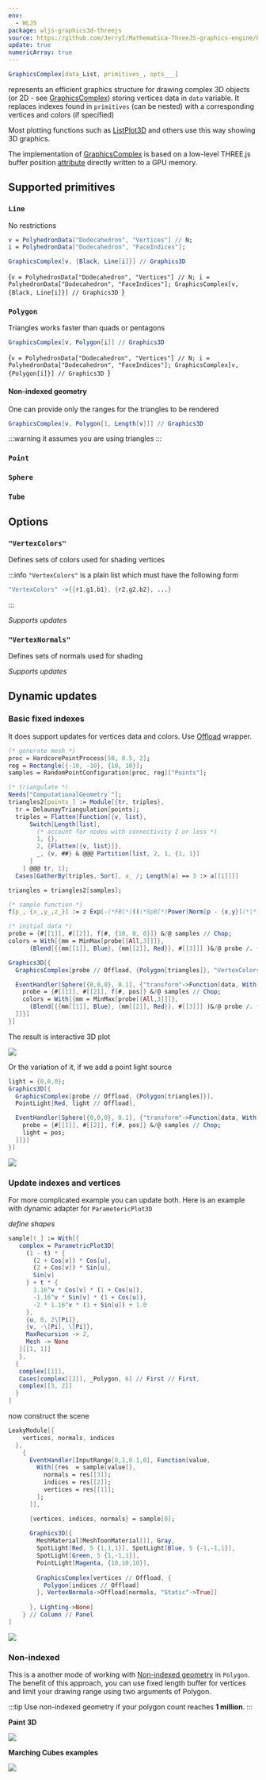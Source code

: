 ```yaml
---
env:
  - WLJS
package: wljs-graphics3d-threejs
source: https://github.com/JerryI/Mathematica-ThreeJS-graphics-engine/blob/dev/src/kernel.js
update: true
numericArray: true
---
```

```mathematica
GraphicsComplex[data_List, primitives_, opts___]
```

represents an efficient graphics structure for drawing complex 3D objects (or 2D - see [GraphicsComplex](frontend/Reference/Graphics/GraphicsComplex.md)) storing vertices data in `data` variable. It replaces indexes found in `primitives` (can be nested) with a corresponding vertices and colors (if specified)

Most plotting functions such as [ListPlot3D](frontend/Reference/Plotting%20Functions/ListPlot3D.md) and others use this way showing 3D graphics.

The implementation of [GraphicsComplex](frontend/Reference/Graphics3D/GraphicsComplex.md) is based on a low-level THREE.js buffer position [attribute](https://threejs.org/docs/#api/en/core/BufferAttribute) directly written to a GPU memory.

## Supported primitives
### `Line`
No restrictions

```mathematica
v = PolyhedronData["Dodecahedron", "Vertices"] // N;
i = PolyhedronData["Dodecahedron", "FaceIndices"];
```

```mathematica
GraphicsComplex[v, {Black, Line[i]}] // Graphics3D 
```

<Wl >{`v = PolyhedronData["Dodecahedron", "Vertices"] // N; i = PolyhedronData["Dodecahedron", "FaceIndices"]; GraphicsComplex[v, {Black, Line[i]}] // Graphics3D `}</Wl>


### `Polygon`
Triangles works faster than quads or pentagons

```mathematica
GraphicsComplex[v, Polygon[i]] // Graphics3D 
```

<Wl >{`v = PolyhedronData["Dodecahedron", "Vertices"] // N; i = PolyhedronData["Dodecahedron", "FaceIndices"]; GraphicsComplex[v, {Polygon[i]}] // Graphics3D `}</Wl>

#### Non-indexed geometry
One can provide only the ranges for the triangles to be rendered

```mathematica
GraphicsComplex[v, Polygon[1, Length[v]]] // Graphics3D 
```

:::warning
it assumes you are using triangles
:::

### `Point`

### `Sphere`

### `Tube`

## Options
### `"VertexColors"`
Defines sets of colors used for shading vertices

:::info
`"VertexColors"` is a plain list which must have the following form
```mathematica
"VertexColors" ->{{r1,g1,b1}, {r2,g2,b2}, ...}
```
:::

*Supports updates*

### `"VertexNormals"`
Defines sets of normals used for shading

*Supports updates*

## Dynamic updates

### Basic fixed indexes
It does support updates for vertices data and colors. Use [Offload](frontend/Reference/Interpreter/Offload.md) wrapper.


```mathematica title="cell 1"
(* generate mesh *)
proc = HardcorePointProcess[50, 0.5, 2];
reg = Rectangle[{-10, -10}, {10, 10}];
samples = RandomPointConfiguration[proc, reg]["Points"];

(* triangulate *)
Needs["ComputationalGeometry`"];
triangles2[points_] := Module[{tr, triples},
  tr = DelaunayTriangulation[points];
  triples = Flatten[Function[{v, list},
      Switch[Length[list],
        (* account for nodes with connectivity 2 or less *)
        1, {},
        2, {Flatten[{v, list}]}, 
        _, {v, ##} & @@@ Partition[list, 2, 1, {1, 1}]
      ]
    ] @@@ tr, 1];
  Cases[GatherBy[triples, Sort], a_ /; Length[a] == 3 :> a[[1]]]]

triangles = triangles2[samples];

(* sample function *)
f[p_, {x_,y_,z_}] := z Exp[-(*FB[*)(((*SpB[*)Power[Norm[p - {x,y}](*|*),(*|*)2](*]SpB*))(*,*)/(*,*)(2.))(*]FB*)]

(* initial data *)
probe = {#[[1]], #[[2]], f[#, {10, 0, 0}]} &/@ samples // Chop;
colors = With[{mm = MinMax[probe[[All,3]]]},
      (Blend[{{mm[[1]], Blue}, {mm[[2]], Red}}, #[[3]]] )&/@ probe /. {RGBColor -> List} // Chop];
```

```mathematica title="cell 2"
Graphics3D[{
  GraphicsComplex[probe // Offload, {Polygon[triangles]}, "VertexColors"->Offload[colors, "Static"->True]],

  EventHandler[Sphere[{0,0,0}, 0.1], {"transform"->Function[data, With[{pos = data["position"]},
    probe = {#[[1]], #[[2]], f[#, pos]} &/@ samples // Chop;
    colors = With[{mm = MinMax[probe[[All,3]]]},
      (Blend[{{mm[[1]], Blue}, {mm[[2]], Red}}, #[[3]]] )&/@ probe /. {RGBColor -> List} // Chop];
  ]]}]
}]
```

The result is interactive 3D plot

![](../../../imgs/Gaussian3D-ezgif.com-optipng.png)

Or the variation of it, if we add a point light source

```mathematica
light = {0,0,0};
Graphics3D[{
  GraphicsComplex[probe // Offload, {Polygon[triangles]}],
  PointLight[Red, light // Offload],

  EventHandler[Sphere[{0,0,0}, 0.1], {"transform"->Function[data, With[{pos = data["position"]},
    probe = {#[[1]], #[[2]], f[#, pos]} &/@ samples // Chop;
    light = pos;
  ]]}]
}]
```

![](../../../imgs/Gauss3DLight-ezgif.com-optipng.png)

### Update indexes and vertices
For more complicated example you can update both. Here is an example with dynamic adapter for `ParametericPlot3D`

*define shapes*
```mathematica title="cell 1"
sample[t_] := With[{
   complex = ParametricPlot3D[
     (1 - t) * {
       (2 + Cos[v]) * Cos[u],
       (2 + Cos[v]) * Sin[u],
       Sin[v]
     } + t * {
       1.16^v * Cos[v] * (1 + Cos[u]),
       -1.16^v * Sin[v] * (1 + Cos[u]),
       -2 * 1.16^v * (1 + Sin[u]) + 1.0
     },
     {u, 0, 2\[Pi]},
     {v, -\[Pi], \[Pi]},
     MaxRecursion -> 2,
     Mesh -> None
   ][[1, 1]]
   },
  {
   complex[[1]],
   Cases[complex[[2]], _Polygon, 6] // First // First,
   complex[[3, 2]]
  }
]
```

now construct the scene

```mathematica
LeakyModule[{
    vertices, normals, indices
  },
    {
      EventHandler[InputRange[0,1,0.1,0], Function[value,
        With[{res  = sample[value]},
          normals = res[[3]];
          indices = res[[2]];
          vertices = res[[1]];
        ];
      ]],

      {vertices, indices, normals} = sample[0];
      
      Graphics3D[{
        MeshMaterial[MeshToonMaterial[]], Gray, 
        SpotLight[Red, 5 {1,1,1}], SpotLight[Blue, 5 {-1,-1,1}], 
        SpotLight[Green, 5 {1,-1,1}], 
        PointLight[Magenta, {10,10,10}],
        
        GraphicsComplex[vertices // Offload, {
          Polygon[indices // Offload]
        }, VertexNormals->Offload[normals, "Static"->True]]
        
      }, Lighting->None]
    } // Column // Panel 
]
```

![](./../../../morph-ezgif.com-video-to-gif-converter.gif)

### Non-indexed
This is a another mode of working with [Non-indexed geometry](#Non-indexed%20geometry) in `Polygon`. The benefit of this approach, you can use fixed length buffer for vertices and limit your drawing range using two arguments of Polygon.

:::tip
Use non-indexed geometry if your polygon count reaches __1 million__.
:::

__Paint 3D__

![](./../../../paint3d-ezgif.com-video-to-gif-converter.gif)

__Marching Cubes examples__

![](./../../../balls-ezgif.com-video-to-gif-converter%201.gif)


